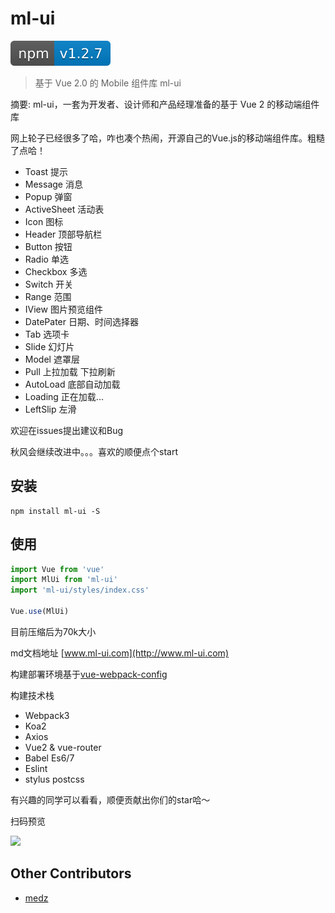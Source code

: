 # ml-ui 
[![Version](client/assets/x-ml.svg)](https://www.npmjs.com/package/ml-ui) 


> 基于 Vue 2.0 的 Mobile 组件库 ml-ui

摘要: ml-ui，一套为开发者、设计师和产品经理准备的基于 Vue 2 的移动端组件库

网上轮子已经很多了哈，咋也凑个热闹，开源自己的Vue.js的移动端组件库。粗糙了点哈！

* Toast 提示
* Message 消息
* Popup 弹窗
* ActiveSheet 活动表
* Icon 图标
* Header 顶部导航栏
* Button 按钮
* Radio 单选
* Checkbox 多选
* Switch 开关
* Range 范围
* IView 图片预览组件
* DatePater 日期、时间选择器
* Tab 选项卡
* Slide 幻灯片
* Model 遮罩层
* Pull 上拉加载 下拉刷新
* AutoLoad 底部自动加载
* Loading 正在加载...
* LeftSlip 左滑

欢迎在issues提出建议和Bug

秋风会继续改进中。。。喜欢的顺便点个start 


## 安装
```npm
npm install ml-ui -S
```

## 使用
```js
import Vue from 'vue'
import MlUi from 'ml-ui'
import 'ml-ui/styles/index.css'

Vue.use(MlUi)
```

目前压缩后为70k大小 

md文档地址 [www.ml-ui.com](http://www.ml-ui.com)

构建部署环境基于[vue-webpack-config](https://github.com/zdliuccit/vue-webpack-config)

构建技术栈

* Webpack3
* Koa2
* Axios
* Vue2 & vue-router
* Babel Es6/7
* Eslint
* stylus postcss

有兴趣的同学可以看看，顺便贡献出你们的star哈～

扫码预览

![](client/assets/images/mobile-src.png)

## Other Contributors
* [medz](https://github.com/medz)